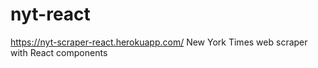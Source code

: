 # nyt-react
https://nyt-scraper-react.herokuapp.com/
New York Times web scraper with React components
